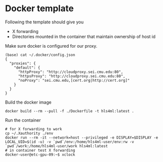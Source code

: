 # Docker template

Following the template should give you
- X forwarding
- Directories mounted in the container that maintain ownership of host id

Make sure docker is configured for our proxy.
```
(base) cat ~/.docker/config.json
{
  "proxies": {
    "default": {
      "httpProxy": "http://cloudproxy.sei.cmu.edu:80",
      "httpsProxy": "http://cloudproxy.sei.cmu.edu:80",
      "noProxy": "sei.cmu.edu,[cert.org|http://cert.org]"
    }
  }
}
```

Build the docker image
```
docker build --rm --pull -f ./Dockerfile -t hls4ml:latest .
```

Run the container
```
# for X forwarding to work
cp ~/.Xauthority ./env
docker run --rm -it --network=host --privileged -e DISPLAY=$DISPLAY -e LOCAL_UID=$(id -u) -v `pwd`/env:/home/hls4ml-user/env:rw -v `pwd`/work:/home/hls4ml-user/work hls4ml:latest
# in container test X forwarding
docker-user@etc-gpu-09:~$ xclock
```
